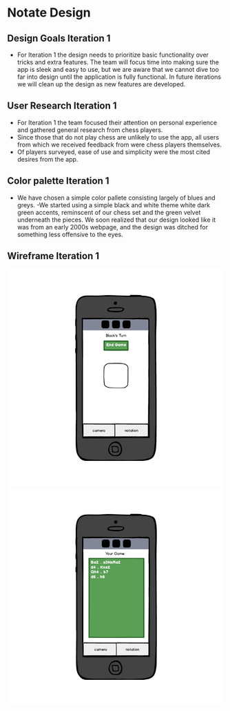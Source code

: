 # Notate Design

## Design Goals Iteration 1
- For Iteration 1 the design needs to prioritize basic functionality over tricks and extra features. The team will focus time into making sure the app is sleek and easy to use, but we are aware that we cannot dive too far into design until the application is fully functional. In future iterations we will clean up the design as new features are developed.

## User Research Iteration 1
- For Iteration 1 the team focused their attention on personal experience and gathered general research from chess players. 
- Since those that do not play chess are unlikely to use the app, all users from which we received feedback from were chess players themselves.
- Of players surveyed, ease of use and simplicity were the most cited desires from the app.

## Color palette Iteration 1
- We have chosen a simple color pallete consisting largely of blues and greys. 
-We started using a simple black and white theme white dark green accents, reminscent of our chess set and the green velvet underneath the pieces. We soon realized that our design looked like it was from an early 2000s webpage, and the design was ditched for something less offensive to the eyes.

## Wireframe Iteration 1
![Camera Page](./Camera_Page_Wireframe.png)
![Notation Page](./Notation_Page_Wireframe.png)